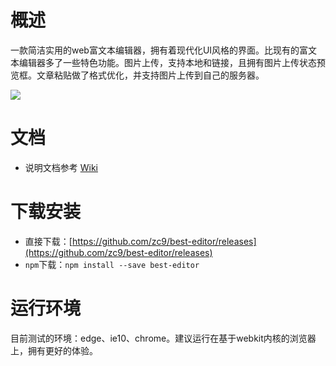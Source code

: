 # 概述

一款简洁实用的web富文本编辑器，拥有着现代化UI风格的界面。比现有的富文本编辑器多了一些特色功能。图片上传，支持本地和链接，且拥有图片上传状态预览框。文章粘贴做了格式优化，并支持图片上传到自己的服务器。

[![](https://raw.githubusercontent.com/zc9/best-editor/master/demo/ui1.jpg)](https://raw.githubusercontent.com/zc9/best-editor/master/demo/ui1.jpg)

# 文档
- 说明文档参考 [Wiki](https://github.com/zc9/best-editor/wiki) 

# 下载安装
- 直接下载：[https://github.com/zc9/best-editor/releases](https://github.com/zc9/best-editor/releases)
- `npm`下载：`npm install --save best-editor` 


# 运行环境

目前测试的环境：edge、ie10、chrome。建议运行在基于webkit内核的浏览器上，拥有更好的体验。
